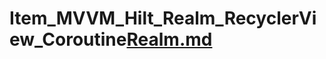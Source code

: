# Item_MVVM_Hilt_Realm_RecyclerView_Coroutine[Realm.md](https://github.com/HarshWavikar/Item_MVVM_Hilt_Realm_RecyclerView_Coroutine/files/12866950/Realm.md)
